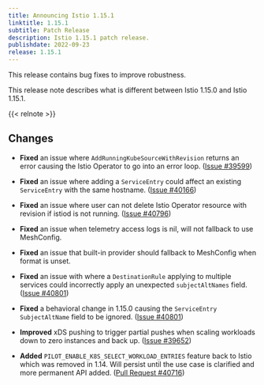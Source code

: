 ```yaml
---
title: Announcing Istio 1.15.1
linktitle: 1.15.1
subtitle: Patch Release
description: Istio 1.15.1 patch release.
publishdate: 2022-09-23
release: 1.15.1
---
```


This release contains bug fixes to improve robustness.

This release note describes what is different between Istio 1.15.0 and Istio 1.15.1.

{{< relnote >}}

## Changes

- **Fixed** an issue where `AddRunningKubeSourceWithRevision` returns an error causing the Istio Operator
to go into an error loop. ([Issue #39599](https://github.com/istio/istio/issues/39599))

- **Fixed** an issue where adding a `ServiceEntry` could affect an existing `ServiceEntry` with the same hostname.
([Issue #40166](https://github.com/istio/istio/issues/40166))

- **Fixed** an issue where user can not delete Istio Operator resource with revision if istiod is not running.
([Issue #40796](https://github.com/istio/istio/issues/40796))

- **Fixed** an issue when telemetry access logs is nil, will not fallback to use MeshConfig.

- **Fixed** an issue that built-in provider should fallback to MeshConfig when format is unset.

- **Fixed** an issue with where a `DestinationRule` applying to multiple services could incorrectly apply
an unexpected `subjectAltNames` field. ([Issue #40801](https://github.com/istio/istio/issues/40801))

- **Fixed** a behavioral change in 1.15.0 causing the `ServiceEntry` `SubjectAltName` field to be ignored.
([Issue #40801](https://github.com/istio/istio/issues/40801))

- **Improved** xDS pushing to trigger partial pushes when scaling workloads down to zero instances and back up.
([Issue #39652](https://github.com/istio/istio/issues/39652))

- **Added** `PILOT_ENABLE_K8S_SELECT_WORKLOAD_ENTRIES` feature back to Istio which was removed in 1.14. Will
persist until the use case is clarified and more permanent API added. ([Pull Request #40716](https://github.com/istio/istio/pull/40716))
